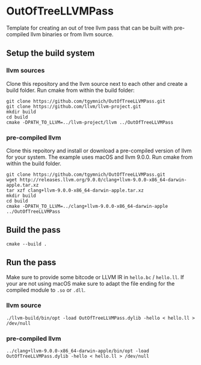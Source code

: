 # OutOfTreeLLVMPass

Template for creating an out of tree llvm pass that can be built with pre-compiled llvm binaries or from llvm source.

## Setup the build system

### llvm sources

Clone this repository and the llvm source next to each other and create a build folder. 
Run cmake from within the build folder:
```
git clone https://github.com/tgymnich/OutOfTreeLLVMPass.git
git clone https://github.com/llvm/llvm-project.git
mkdir build
cd build
cmake -DPATH_TO_LLVM=../llvm-project/llvm ../OutOfTreeLLVMPass
```

### pre-compiled llvm

Clone this repoitory and install or download a pre-compiled version of llvm for your system. The example uses macOS and llvm 9.0.0.
Run cmake from within the build folder.
```
git clone https://github.com/tgymnich/OutOfTreeLLVMPass.git
wget http://releases.llvm.org/9.0.0/clang+llvm-9.0.0-x86_64-darwin-apple.tar.xz
tar xzf clang+llvm-9.0.0-x86_64-darwin-apple.tar.xz
mkdir build
cd build
cmake -DPATH_TO_LLVM=../clang+llvm-9.0.0-x86_64-darwin-apple ../OutOfTreeLLVMPass
```

## Build the pass

```
cmake --build .
```

## Run the pass

Make sure to provide some bitcode or LLVM IR in `hello.bc` / `hello.ll`. If your are not using macOS make sure to adapt the file ending for the compiled module to `.so` or `.dll`.

### llvm source

```
./llvm-build/bin/opt -load OutOfTreeLLVMPass.dylib -hello < hello.ll > /dev/null

```

### pre-compiled llvm

```
../clang+llvm-9.0.0-x86_64-darwin-apple/bin/opt -load OutOfTreeLLVMPass.dylib -hello < hello.ll > /dev/null

```

